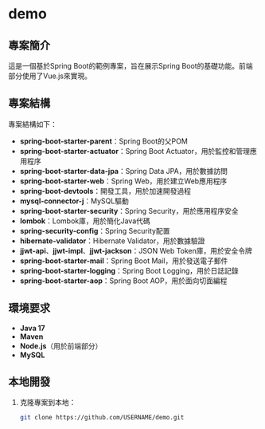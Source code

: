 # demo

## 專案簡介

這是一個基於Spring Boot的範例專案，旨在展示Spring Boot的基礎功能。前端部分使用了Vue.js來實現。

## 專案結構

專案結構如下：

- **spring-boot-starter-parent**：Spring Boot的父POM
- **spring-boot-starter-actuator**：Spring Boot Actuator，用於監控和管理應用程序
- **spring-boot-starter-data-jpa**：Spring Data JPA，用於數據訪問
- **spring-boot-starter-web**：Spring Web，用於建立Web應用程序
- **spring-boot-devtools**：開發工具，用於加速開發過程
- **mysql-connector-j**：MySQL驅動
- **spring-boot-starter-security**：Spring Security，用於應用程序安全
- **lombok**：Lombok庫，用於簡化Java代碼
- **spring-security-config**：Spring Security配置
- **hibernate-validator**：Hibernate Validator，用於數據驗證
- **jjwt-api**、**jjwt-impl**、**jjwt-jackson**：JSON Web Token庫，用於安全令牌
- **spring-boot-starter-mail**：Spring Boot Mail，用於發送電子郵件
- **spring-boot-starter-logging**：Spring Boot Logging，用於日誌記錄
- **spring-boot-starter-aop**：Spring Boot AOP，用於面向切面編程

## 環境要求

- **Java 17**
- **Maven**
- **Node.js**（用於前端部分）
- **MySQL**

## 本地開發

1. 克隆專案到本地：

   ```sh
   git clone https://github.com/USERNAME/demo.git
